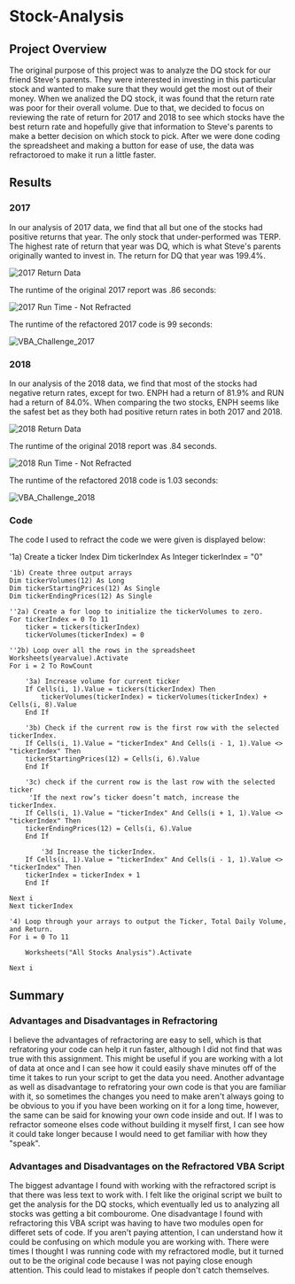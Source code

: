 # Stock-Analysis

## Project Overview</br>
The original purpose of this project was to analyze the DQ stock for our friend Steve's parents. They were interested in investing in this particular stock and wanted to make sure that they would get the most out of their money. When we analized the DQ stock, it was found that the return rate was poor for their overall volume. Due to that, we decided to focus on reviewing the rate of return for 2017 and 2018 to see which stocks have the best return rate and hopefully give that information to Steve's parents to make a better decision on which stock to pick. After we were done coding the spreadsheet and making a button for ease of use, the data was refractoroed to make it run a little faster.</br>

## Results</br>
### 2017</br>
In our analysis of 2017 data, we find that all but one of the stocks had positive returns that year. The only stock that under-performed was TERP. The highest rate of return that year was DQ, which is what Steve's parents originally wanted to invest in. The return for DQ that year was 199.4%.

![2017 Return Data](https://user-images.githubusercontent.com/94804527/148479346-656529a5-956f-4628-8177-eba9db32f1e8.png)

The runtime of the original 2017 report was .86 seconds:

![2017 Run Time - Not Refracted](https://user-images.githubusercontent.com/94804527/148479396-f1d85d61-2c71-4f05-a9d8-6b8776536fb9.png)

The runtime of the refactored 2017 code is 99 seconds:

![VBA_Challenge_2017](https://user-images.githubusercontent.com/94804527/148485410-bce88f80-af72-402b-ac02-ccb03badf062.png)

### 2018</br>
In our analysis of the 2018 data, we find that most of the stocks had negative return rates, except for two. ENPH had a return of 81.9% and RUN had a return of 84.0%. When comparing the two stocks, ENPH seems like the safest bet as they both had positive return rates in both 2017 and 2018.

![2018 Return Data](https://user-images.githubusercontent.com/94804527/148482449-ba73d98a-645d-49f3-bc25-bcff1dcb0391.png)

The runtime of the original 2018 report was .84 seconds.

![2018 Run Time - Not Refracted](https://user-images.githubusercontent.com/94804527/148485137-ff5ab666-4180-49ba-9a68-8942761989a5.png)

The runtime of the refactored 2018 code is 1.03 seconds:

![VBA_Challenge_2018](https://user-images.githubusercontent.com/94804527/148485502-4d35981e-83cb-46c9-a47f-4ba3cd4822a7.png)

### Code</br>

The code I used to refract the code we were given is displayed below:

 '1a) Create a ticker Index
    Dim tickerIndex As Integer
    tickerIndex = "0"
    
    '1b) Create three output arrays
    Dim tickerVolumes(12) As Long
    Dim tickerStartingPrices(12) As Single
    Dim tickerEndingPrices(12) As Single
    
    ''2a) Create a for loop to initialize the tickerVolumes to zero.
    For tickerIndex = 0 To 11
        ticker = tickers(tickerIndex)
        tickerVolumes(tickerIndex) = 0
        
    ''2b) Loop over all the rows in the spreadsheet
    Worksheets(yearvalue).Activate
    For i = 2 To RowCount
    
        '3a) Increase volume for current ticker
        If Cells(i, 1).Value = tickers(tickerIndex) Then
            tickerVolumes(tickerIndex) = tickerVolumes(tickerIndex) + Cells(i, 8).Value
        End If
        
        '3b) Check if the current row is the first row with the selected tickerIndex.
        If Cells(i, 1).Value = "tickerIndex" And Cells(i - 1, 1).Value <> "tickerIndex" Then
        tickerStartingPrices(12) = Cells(i, 6).Value
        End If
        
        '3c) check if the current row is the last row with the selected ticker
         'If the next row’s ticker doesn’t match, increase the tickerIndex.
        If Cells(i, 1).Value = "tickerIndex" And Cells(i + 1, 1).Value <> "tickerIndex" Then
        tickerEndingPrices(12) = Cells(i, 6).Value
        End If

            '3d Increase the tickerIndex.
        If Cells(i, 1).Value = "tickerIndex" And Cells(i - 1, 1).Value <> "tickerIndex" Then
        tickerIndex = tickerIndex + 1
        End If
    
    Next i
    Next tickerIndex
    
    '4) Loop through your arrays to output the Ticker, Total Daily Volume, and Return.
    For i = 0 To 11
        
        Worksheets("All Stocks Analysis").Activate
       
    Next i

## Summary</br>
### Advantages and Disadvantages in Refractoring</br>
I believe the advantages of refractoring are easy to sell, which is that refratoring your code can help it run faster, although I did not find that was true with this assignment. This might be useful if you are working with a lot of data at once and I can see how it could easily shave minutes off of the time it takes to run your script to get the data you need. Another advantage as well as disadvantage to refratoring your own code is that you are familiar with it, so sometimes the changes you need to make aren't always going to be obvious to you if you have been working on it for a long time, however, the same can be said for knowing your own code inside and out. If I was to refractor someone elses code without building it myself first, I can see how it could take longer because I would need to get familiar with how they "speak".</br>

### Advantages and Disadvantages on the Refractored VBA Script</br>
The biggest advantage I found with working with the refractored script is that there was less text to work with. I felt like the original script we built to get the analysis for the DQ stocks, which eventually led us to analyzing all stocks was getting a bit combourome. One disadvantage I found with refractoring this VBA script was having to have two modules open for differet sets of code. If you aren't paying attention, I can understand how it could be confusing on which module you are working with. There were times I thought I was running code with my refractored modle, but it turned out to be the original code because I was not paying close enough attention. This could lead to mistakes if people don't catch themselves. 
